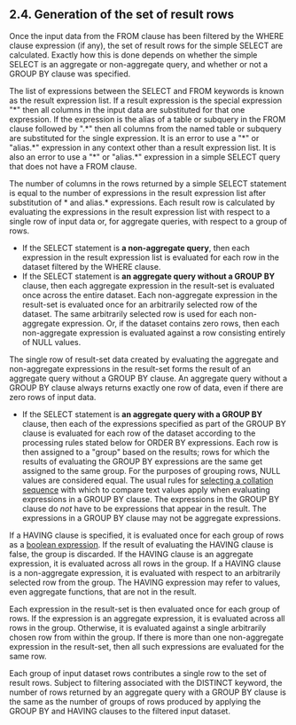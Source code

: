 ## 2\.4\. Generation of the set of result rows


Once the input data from the FROM clause has been filtered by the
WHERE clause expression (if any), the set of result rows for the simple 
SELECT are calculated. Exactly how this is done depends on whether the simple 
SELECT is an aggregate or non\-aggregate query, and whether or not a GROUP
BY clause was specified.



 The list of expressions between the SELECT and FROM keywords is known as
the result expression list. If a result expression is the special expression
"\*" then all columns in the input data are substituted for that one expression.
If the expression is the alias of a table or subquery in the FROM clause
followed by ".\*" then all columns from the named table or subquery are
substituted for the single expression. It is an error to use a "\*" or
"alias.\*" expression in any context other than a result expression list.
It is also an error to use a "\*" or "alias.\*" expression in a simple SELECT
query that does not have a FROM clause.



 The number of columns in the rows returned by a simple SELECT statement
is equal to the number of expressions in the result expression list after
substitution of \* and alias.\* expressions. Each result row is calculated by
evaluating the expressions in the result expression list with respect to a
single row of input data or, for aggregate queries, with respect to a group
of rows.



* If the SELECT statement is **a non\-aggregate query**, then 
 each expression in the result expression list is evaluated for each row in
 the dataset filtered by the WHERE clause.
* If the SELECT statement is **an aggregate query without a GROUP
 BY** clause, then each aggregate expression in the result\-set is 
 evaluated once across the entire dataset. Each non\-aggregate expression
 in the result\-set is evaluated once for an arbitrarily selected row of
 the dataset. The same arbitrarily selected row is used for each
 non\-aggregate expression. Or, if the dataset contains zero rows, then 
 each non\-aggregate expression is evaluated against a row consisting
 entirely of NULL values.

 

The single row of result\-set data created by evaluating the aggregate
 and non\-aggregate expressions in the result\-set forms the result of an
 aggregate query without a GROUP BY clause. An aggregate query without a
 GROUP BY clause always returns exactly one row of data, even if there are
 zero rows of input data.
* If the SELECT statement is **an aggregate query with a GROUP
 BY** clause, then each of the expressions specified as part of the
 GROUP BY clause is evaluated for each row of the dataset according to
 the processing rules stated below for ORDER BY expressions. Each row
 is then assigned to a "group" based on the results; rows for which
 the results of evaluating the GROUP BY expressions are the same get
 assigned to the same group. For the purposes of grouping rows, NULL 
 values are considered equal. The usual rules for [selecting a
 collation sequence](datatype3.html#collation) with which to compare text values apply when evaluating
 expressions in a GROUP BY clause. The expressions in the GROUP BY clause
 do *not* have to be expressions that appear in the result. The
 expressions in a GROUP BY clause may not be aggregate expressions.

 
 

If a HAVING clause is specified, it is evaluated once for each group 
 of rows as a [boolean expression](lang_expr.html#booleanexpr). If the result of evaluating the
 HAVING clause is false, the group is discarded. If the HAVING clause is
 an aggregate expression, it is evaluated across all rows in the group. If
 a HAVING clause is a non\-aggregate expression, it is evaluated with respect
 to an arbitrarily selected row from the group. The HAVING expression may
 refer to values, even aggregate functions, that are not in the result.


Each expression in the result\-set is then evaluated once for each
 group of rows. If the expression is an aggregate expression, it is 
 evaluated across all rows in the group. Otherwise, it is evaluated against
 a single arbitrarily chosen row from within the group. If there is more
 than one non\-aggregate expression in the result\-set, then all such
 expressions are evaluated for the same row.

 

Each group of input dataset rows contributes a single row to the 
 set of result rows. Subject to filtering associated with the DISTINCT
 keyword, the number of rows returned by an aggregate query with a GROUP
 BY clause is the same as the number of groups of rows produced by applying
 the GROUP BY and HAVING clauses to the filtered input dataset.



